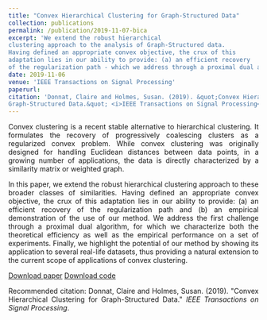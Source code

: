 ```yaml
---
title: "Convex Hierarchical Clustering for Graph-Structured Data"
collection: publications
permalink: /publication/2019-11-07-bica
excerpt: 'We extend the robust hierarchical
clustering approach to the analysis of Graph-Structured data.
Having defined an appropriate convex objective, the crux of this
adaptation lies in our ability to provide: (a) an efficient recovery
of the regularization path - which we address through a proximal dual algorithm - and (b) an empirical demonstration of the use of our method.'
date: 2019-11-06
venue: 'IEEE Transactions on Signal Processing'
paperurl:
citation: 'Donnat, Claire and Holmes, Susan. (2019). &quot;Convex Hierarchical Clustering for
Graph-Structured Data.&quot; <i>IEEE Transactions on Signal Processing</i>.'
---
```

<p><div style="text-align: justify"> 
Convex clustering is a recent stable alternative to
hierarchical clustering. It formulates the recovery of progressively
coalescing clusters as a regularized convex problem. While convex
clustering was originally designed for handling Euclidean distances
between data points, in a growing number of applications,
the data is directly characterized by a similarity matrix or
weighted graph. </p>
<p><div style="text-align: justify"> In this paper, we extend the robust hierarchical
clustering approach to these broader classes of similarities.
Having defined an appropriate convex objective, the crux of this
adaptation lies in our ability to provide: (a) an efficient recovery
of the regularization path and (b) an empirical demonstration of
the use of our method. We address the first challenge through
a proximal dual algorithm, for which we characterize both the
theoretical efficiency as well as the empirical performance on a set
of experiments. Finally, we highlight the potential of our method
by showing its application to several real-life datasets, thus
providing a natural extension to the current scope of applications
of convex clustering. </p>

[Download paper](http://donnate.github.io/files/main_HC.pdf)
[Download code](https://github.com/donnate/HC_dev)

Recommended citation: Donnat, Claire and Holmes, Susan. (2019). "Convex Hierarchical Clustering for
Graph-Structured Data." <i>IEEE Transactions on Signal Processing</i>.
